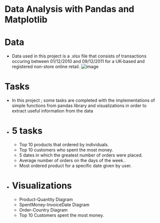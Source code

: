 # Data Analysis with Pandas and Matplotlib

# Data
 - Data used in this project is a .xlsx file that consists of transactions occuring between 01/12/2010 and 09/12/2011 for a UK-based and registered non-store online retail.
 ![image](https://user-images.githubusercontent.com/80709006/219665397-e1101013-357d-4908-83ae-d93f9128bb1c.png)

# Tasks
- In this project ; some tasks are completed with the implementations of simple functions from pandas library and visualizations in order to extract useful information from the data
- # 5 tasks 
  - Top 10 products that ordered by individuals.
  - Top 10 customers who spent the most money.
  - 5 dates in which the greatest number of orders were placed.
  - Average number of orders on the days of the week..
  - Most ordered product for a specific date given by user.
- # Visualizations
  - Product-Quantity Diagram
  - SpentMoney-InvoiceDate Diagram
  - Order-Country Diagram
  - Top 10 Customers spent the most money.
